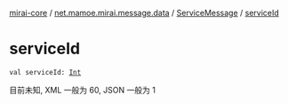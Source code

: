 [mirai-core](../../index.md) / [net.mamoe.mirai.message.data](../index.md) / [ServiceMessage](index.md) / [serviceId](./service-id.md)

# serviceId

`val serviceId: `[`Int`](https://kotlinlang.org/api/latest/jvm/stdlib/kotlin/-int/index.html)

目前未知, XML 一般为 60, JSON 一般为 1

